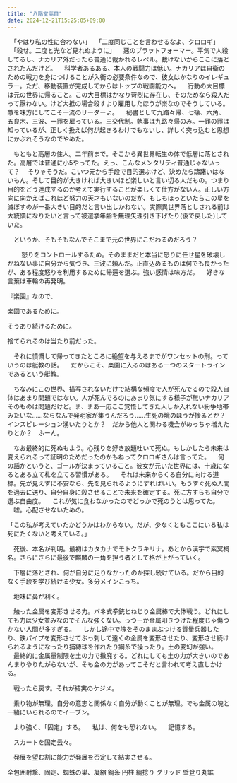 ```yaml
---
title: "八階堂高目"
date: 2024-12-21T15:25:05+09:00
---
```

　「やはり私の性に合わない」
　「二度同じことを言わせるなよ、クロロギ」
　「殺せ。二度と光など見れぬように」
　悪のプラットフォーマー。平気で人殺してるし、ナカリア外だったら普通に裁かれるレベル。裁けないからここに落とされたんだけど。
　科学者あるある、本人の戦闘力は低い。ナカリアは自衛のための戦力を身につけることが入街の必要条件なので、彼女はかなりのイレギュラー。ただ、移動装置が完成してからはトップの戦闘能力へ。
　行動の大目標は元の世界に帰ること。この大目標はかなり苛烈に存在し、そのためなら殺人だって厭わない。けど大抵の場合殺すより雇用したほうが楽なのでそうしている。敵を味方にしてこそ一流のリーダーよ。
　秘書として九路々帰、七篠、六角、五良木、三波、一罪を雇っている。三交代制。執事は九路々帰のみ。一罪の罪は知っているが、正しく扱えば何が起きるわけでもないし、詳しく突っ込むと思想にかぶれそうなのでやめた。



　もともと高層の住人。二年前まで。そこから異世界転生の体で低層に落とされた。高層では普通に小5やってた。えっ、こんなメンタリティ普通じゃないって？
　そりゃそうだ。こいつ元から手段で目的選ぶけど、決めたら躊躇いはないもん。そして目的が大きければ大きいほど楽しいと言い切る人だもの。つまり目的をどう達成するのか考えて実行することが楽しくて仕方がない人。正しい方向に向かえばこれほど努力の天才もいないのだが、もしもほっといたらこの星を滅ぼすのが一番大きい目的だと言い出しかねない。実際異世界落としされる前は大統領になりたいと言って被選挙年齢を無理矢理引き下げたり(後で戻した)していた。

　というか、そもそもなんでそこまで元の世界にこだわるのだろう？


　
　怒りをコントロールするため。そのままだと本当に怒りに任せ星を破壊しかねない事に自分から気づき、三波に頼んだ。正直込めるものは何でも良かったが、ある程度怒りを利用するために帰還を選ぶ。強い感情は味方だ。
　好きな言葉は車輪の再発明。



『楽園』なので、

楽園であるために。

そうあり続けるために。

捨てられるのは当たり前だった。


　それに憤慨して帰ってきたところに絶望を与えるまでがワンセットの刑。っていうのは艇教の話。
　だからこそ、楽園に入るのはある一つのスタートラインであるという艇教。




　ちなみにこの世界、描写されないだけで結構な頻度で人が死んでるので殺人自体はあまり問題ではない。人が死んでるのにあまり気にする様子が無いナカリアそのものは問題だけど。ま、まあ一応ここ覚悟してきた人しか入れない紛争地帯みたいな……ならなんで発明家が集うんだろう……生死の境のほうが捗るとか？　インスピレーション湧いたりとか？　だから他人と関わる機会がめっちゃ増えたりとか？　ふーん。

　なお最終的に死ぬもよう。心残りを好き放題吐いて死ぬ。もしかしたら未来は変えられるって証明のためだったのかもねってクロロギさんは言ってた。
　何の話かというと、ゴールが決まっていること。彼女が元いた世界には、十歳になるとある立て札を立てる習慣がある。
　それは未来からくる自分に向ける道標。先が見えずに不安なら、先を見られるようにすればいい。もうすぐ死ぬ人間を過去に送り、自分自身に殺させることで未来を確定する。死に方すらも自分で選ぶ自由度。
　これが気に食わなかったのでどっかで死のうとは思ってた。
　嘘。心配させないための。

「この私が考えていたかどうかはわからない。だが、少なくともここにいる私は死にたくないと考えている。」

　死後、本名が判明。最初はカタカナでモトクラキリナ。あとから漢字で索冥桐名。さらにさらに最後で麒麟の一角を担う者として格が上がっていく。

　下層に落とされ、何が自分に足りなかったのか探し続けている。だから目的なく手段を学び続ける少女。多分メインこっち。

　地味に鼻が利く。

　触った金属を変形させる力。バネ式拳銃とねじり金属棒で大体戦う。どれにしても力は少女並みなのでそんな強くない。っつーか金属叩きつけた程度じゃ傷つかない人間が多すぎる。
　しかし途中で塊をそのままぶつける質量兵器したり、鉄パイプを変形させてぶっ刺して遠くの金属を変形させたり、変形させ続けられるようになったり捕縛球を作れたり鋼糸で操ったり。土の変幻が強い。
　最終的に金属量制限を土の力で撤廃する。どれにしても土の力が大きいのであんまりやりたがらないが、そも金の力があってこそだと言われて考え直しかける。

　戦ったら戻す。それが結実のケジメ。

　乗り物が無理。自分の意志と関係なく自分が動くことが無理。でも金属の塊と一緒にいられるのでイーブン。


　より強く、「固定」する。
　私は、何をも恐れない。
　記憶する。

　スカートを固定云々。

　発展を望む割に能力が発展を否定して結実させる。

全包囲射撃、固定、蜘蛛の巣、凝縮
鋼糸
円柱
綱捻り
グリッド
壁登り丸鋸
